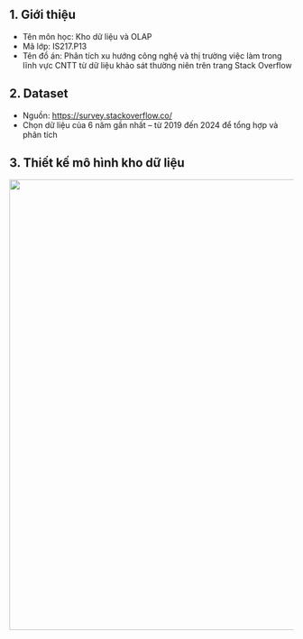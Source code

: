## 1. Giới thiệu 
- Tên môn học: Kho dữ liệu và OLAP 
- Mã lớp: IS217.P13
- Tên đồ án: Phân tích xu hướng công nghệ và thị trường việc làm trong lĩnh vực CNTT từ dữ liệu khảo sát thường niên trên trang Stack Overflow
## 2. Dataset
- Nguồn: https://survey.stackoverflow.co/
- Chọn dữ liệu của 6 năm gần nhất – từ 2019 đến 2024 để tổng hợp và phân tích
## 3. Thiết kế mô hình kho dữ liệu 
<img src="https://github.com/user-attachments/assets/ef802d83-4459-4af3-8dcc-fa0bedf694f0" width="800">

